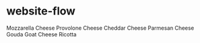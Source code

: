 # website-flow
Mozzarella Cheese
Provolone Cheese
Cheddar Cheese
Parmesan Cheese
Gouda
Goat Cheese
Ricotta
